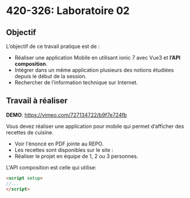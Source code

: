 # 420-326: Laboratoire 02

## Objectif
L’objectif de ce travail pratique est de :
-	Réaliser une application Mobile en utilisant ionic 7 avec Vue3 et **l’API composition**.
-	Intégrer dans un même application plusieurs des notions étudiées depuis le début de la session.
-	Rechercher de l’information technique sur Internet.

## Travail à réaliser
__DEMO__: https://vimeo.com/727134722/b9f7e724fb

Vous devez réaliser une application pour mobile qui permet d’afficher des recettes
de cuisine.

- Voir l'énoncé en PDF jointe au REPO.
- Les recettes sont disponibles sur le site : [](www.themealdb.com)
- Réaliser le projet en équipe de 1, 2 ou 3 personnes.

L'API composition est celle qui utilise:

```html
<script setup>
//...
</script>
```
